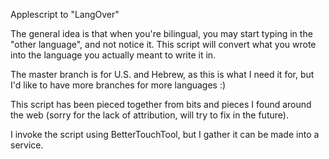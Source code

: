 Applescript to "LangOver"

The general idea is that when you're bilingual, you may start typing in the "other language", and not notice it. This script will convert what you wrote into the language you actually meant to write it in.

The master branch is for U.S. and Hebrew, as this is what I need it for, but I'd like to have more branches for more languages :)

This script has been pieced together from bits and pieces I found around the web (sorry for the lack of attribution, will try to fix in the future).

I invoke the script using BetterTouchTool, but I gather it can be made into a service.